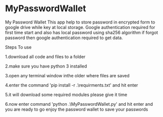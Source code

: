 # MyPasswordWallet
My Password Wallet
This app help to store password in encrypted form to google drive while key at local storage. Google authentication required for first time start and also has local password using sha256 algorithm if forgot password then google authentication required to get data.

Steps To use

1.download all code and files to a folder 

2.make sure you have python 3 installed

3.open any terminal window inthe older where files are saved

4.enter the command 'pip install -r .\requirments.txt' and hit enter

5.it will download some required modules please give it time

6.now enter command 'python .\MyPasswordWallet.py' and hit enter and you are ready to go
enjoy the password wallet to save your passwords
